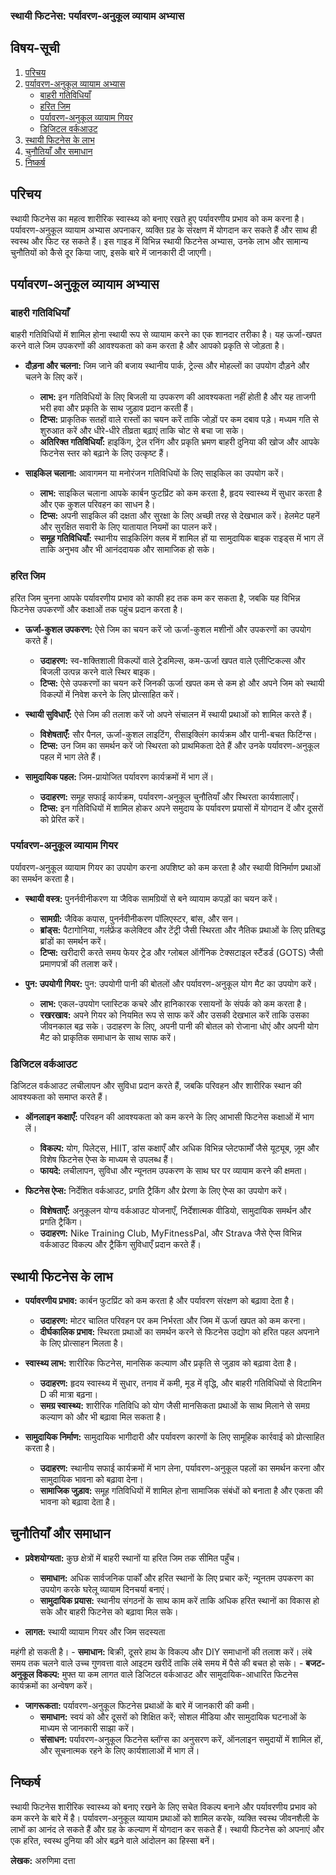 ### स्थायी फिटनेस: पर्यावरण-अनुकूल व्यायाम अभ्यास

## विषय-सूची

1. [परिचय](#परिचय)
2. [पर्यावरण-अनुकूल व्यायाम अभ्यास](#पर्यावरण-अनुकूल-व्यायाम-अभ्यास)
    - [बाहरी गतिविधियाँ](#बाहरी-गतिविधियाँ)
    - [हरित जिम](#हरित-जिम)
    - [पर्यावरण-अनुकूल व्यायाम गियर](#पर्यावरण-अनुकूल-व्यायाम-गियर)
    - [डिजिटल वर्कआउट](#डिजिटल-वर्कआउट)
3. [स्थायी फिटनेस के लाभ](#स्थायी-फिटनेस-के-लाभ)
4. [चुनौतियाँ और समाधान](#चुनौतियाँ-और-समाधान)
5. [निष्कर्ष](#निष्कर्ष)

## परिचय

स्थायी फिटनेस का महत्व शारीरिक स्वास्थ्य को बनाए रखते हुए पर्यावरणीय प्रभाव को कम करना है। पर्यावरण-अनुकूल व्यायाम अभ्यास अपनाकर, व्यक्ति ग्रह के संरक्षण में योगदान कर सकते हैं और साथ ही स्वस्थ और फिट रह सकते हैं। इस गाइड में विभिन्न स्थायी फिटनेस अभ्यास, उनके लाभ और सामान्य चुनौतियों को कैसे दूर किया जाए, इसके बारे में जानकारी दी जाएगी।

## पर्यावरण-अनुकूल व्यायाम अभ्यास

### बाहरी गतिविधियाँ

बाहरी गतिविधियों में शामिल होना स्थायी रूप से व्यायाम करने का एक शानदार तरीका है। यह ऊर्जा-खपत करने वाले जिम उपकरणों की आवश्यकता को कम करता है और आपको प्रकृति से जोड़ता है।

- **दौड़ना और चलना:** जिम जाने की बजाय स्थानीय पार्क, ट्रेल्स और मोहल्लों का उपयोग दौड़ने और चलने के लिए करें।
    - **लाभ:** इन गतिविधियों के लिए बिजली या उपकरण की आवश्यकता नहीं होती है और यह ताजगी भरी हवा और प्रकृति के साथ जुड़ाव प्रदान करती हैं।
    - **टिप्स:** प्राकृतिक सतहों वाले रास्तों का चयन करें ताकि जोड़ों पर कम दबाव पड़े। मध्यम गति से शुरुआत करें और धीरे-धीरे तीव्रता बढ़ाएं ताकि चोट से बचा जा सके।
    - **अतिरिक्त गतिविधियाँ:** हाइकिंग, ट्रेल रनिंग और प्रकृति भ्रमण बाहरी दुनिया की खोज और आपके फिटनेस स्तर को बढ़ाने के लिए उत्कृष्ट हैं।

- **साइकिल चलाना:** आवागमन या मनोरंजन गतिविधियों के लिए साइकिल का उपयोग करें।
    - **लाभ:** साइकिल चलाना आपके कार्बन फुटप्रिंट को कम करता है, हृदय स्वास्थ्य में सुधार करता है और एक कुशल परिवहन का साधन है।
    - **टिप्स:** अपनी साइकिल की दक्षता और सुरक्षा के लिए अच्छी तरह से देखभाल करें। हेलमेट पहनें और सुरक्षित सवारी के लिए यातायात नियमों का पालन करें।
    - **समूह गतिविधियाँ:** स्थानीय साइकिलिंग क्लब में शामिल हों या सामुदायिक बाइक राइड्स में भाग लें ताकि अनुभव और भी आनंददायक और सामाजिक हो सके।

### हरित जिम

हरित जिम चुनना आपके पर्यावरणीय प्रभाव को काफी हद तक कम कर सकता है, जबकि यह विभिन्न फिटनेस उपकरणों और कक्षाओं तक पहुंच प्रदान करता है।

- **ऊर्जा-कुशल उपकरण:** ऐसे जिम का चयन करें जो ऊर्जा-कुशल मशीनों और उपकरणों का उपयोग करते हैं।
    - **उदाहरण:** स्व-शक्तिशाली विकल्पों वाले ट्रेडमिल्स, कम-ऊर्जा खपत वाले एलीप्टिकल्स और बिजली उत्पन्न करने वाले स्थिर बाइक।
    - **टिप्स:** ऐसे उपकरणों का चयन करें जिनकी ऊर्जा खपत कम से कम हो और अपने जिम को स्थायी विकल्पों में निवेश करने के लिए प्रोत्साहित करें।

- **स्थायी सुविधाएँ:** ऐसे जिम की तलाश करें जो अपने संचालन में स्थायी प्रथाओं को शामिल करते हैं।
    - **विशेषताएँ:** सौर पैनल, ऊर्जा-कुशल लाइटिंग, रीसाइक्लिंग कार्यक्रम और पानी-बचत फिटिंग्स।
    - **टिप्स:** उन जिम का समर्थन करें जो स्थिरता को प्राथमिकता देते हैं और उनके पर्यावरण-अनुकूल पहल में भाग लेते हैं।

- **सामुदायिक पहल:** जिम-प्रायोजित पर्यावरण कार्यक्रमों में भाग लें।
    - **उदाहरण:** समूह सफाई कार्यक्रम, पर्यावरण-अनुकूल चुनौतियाँ और स्थिरता कार्यशालाएँ।
    - **टिप्स:** इन गतिविधियों में शामिल होकर अपने समुदाय के पर्यावरण प्रयासों में योगदान दें और दूसरों को प्रेरित करें।

### पर्यावरण-अनुकूल व्यायाम गियर

पर्यावरण-अनुकूल व्यायाम गियर का उपयोग करना अपशिष्ट को कम करता है और स्थायी विनिर्माण प्रथाओं का समर्थन करता है।

- **स्थायी वस्त्र:** पुनर्नवीनीकरण या जैविक सामग्रियों से बने व्यायाम कपड़ों का चयन करें।
    - **सामग्री:** जैविक कपास, पुनर्नवीनीकरण पॉलिएस्टर, बांस, और सन।
    - **ब्रांड्स:** पैटागोनिया, गर्लफ्रेंड कलेक्टिव और टेंट्री जैसी स्थिरता और नैतिक प्रथाओं के लिए प्रतिबद्ध ब्रांडों का समर्थन करें।
    - **टिप्स:** खरीदारी करते समय फेयर ट्रेड और ग्लोबल ऑर्गेनिक टेक्सटाइल स्टैंडर्ड (GOTS) जैसी प्रमाणपत्रों की तलाश करें।

- **पुन: उपयोगी गियर:** पुन: उपयोगी पानी की बोतलों और पर्यावरण-अनुकूल योग मैट का उपयोग करें।
    - **लाभ:** एकल-उपयोग प्लास्टिक कचरे और हानिकारक रसायनों के संपर्क को कम करता है।
    - **रखरखाव:** अपने गियर को नियमित रूप से साफ करें और उसकी देखभाल करें ताकि उसका जीवनकाल बढ़ सके। उदाहरण के लिए, अपनी पानी की बोतल को रोजाना धोएं और अपनी योग मैट को प्राकृतिक समाधान के साथ साफ करें।

### डिजिटल वर्कआउट

डिजिटल वर्कआउट लचीलापन और सुविधा प्रदान करते हैं, जबकि परिवहन और शारीरिक स्थान की आवश्यकता को समाप्त करते हैं।

- **ऑनलाइन कक्षाएँ:** परिवहन की आवश्यकता को कम करने के लिए आभासी फिटनेस कक्षाओं में भाग लें।
    - **विकल्प:** योग, पिलेट्स, HIIT, डांस कक्षाएँ और अधिक विभिन्न प्लेटफार्मों जैसे यूट्यूब, ज़ूम और विशेष फिटनेस ऐप्स के माध्यम से उपलब्ध हैं।
    - **फायदे:** लचीलापन, सुविधा और न्यूनतम उपकरण के साथ घर पर व्यायाम करने की क्षमता।

- **फिटनेस ऐप्स:** निर्देशित वर्कआउट, प्रगति ट्रैकिंग और प्रेरणा के लिए ऐप्स का उपयोग करें।
    - **विशेषताएँ:** अनुकूलन योग्य वर्कआउट योजनाएँ, निर्देशात्मक वीडियो, सामुदायिक समर्थन और प्रगति ट्रैकिंग।
    - **उदाहरण:** Nike Training Club, MyFitnessPal, और Strava जैसे ऐप्स विभिन्न वर्कआउट विकल्प और ट्रैकिंग सुविधाएँ प्रदान करते हैं।

## स्थायी फिटनेस के लाभ

- **पर्यावरणीय प्रभाव:** कार्बन फुटप्रिंट को कम करता है और पर्यावरण संरक्षण को बढ़ावा देता है।
    - **उदाहरण:** मोटर चालित परिवहन पर कम निर्भरता और जिम में ऊर्जा खपत को कम करना।
    - **दीर्घकालिक प्रभाव:** स्थिरता प्रथाओं का समर्थन करने से फिटनेस उद्योग को हरित पहल अपनाने के लिए प्रोत्साहन मिलता है।

- **स्वास्थ्य लाभ:** शारीरिक फिटनेस, मानसिक कल्याण और प्रकृति से जुड़ाव को बढ़ावा देता है।
    - **उदाहरण:** हृदय स्वास्थ्य में सुधार, तनाव में कमी, मूड में वृद्धि, और बाहरी गतिविधियों से विटामिन D की मात्रा बढ़ना।
    - **समग्र स्वास्थ्य:** शारीरिक गतिविधि को योग जैसी मानसिकता प्रथाओं के साथ मिलाने से समग्र कल्याण को और भी बढ़ावा मिल सकता है।

- **सामुदायिक निर्माण:** सामुदायिक भागीदारी और पर्यावरण कारणों के लिए सामूहिक कार्रवाई को प्रोत्साहित करता है।
    - **उदाहरण:** स्थानीय सफाई कार्यक्रमों में भाग लेना, पर्यावरण-अनुकूल पहलों का समर्थन करना और सामुदायिक भावना को बढ़ावा देना।
    - **सामाजिक जुड़ाव:** समूह गतिविधियों में शामिल होना सामाजिक संबंधों को बनाता है और एकता की भावना को बढ़ावा देता है।

## चुनौतियाँ और समाधान

- **प्रवेशयोग्यता:** कुछ क्षेत्रों में बाहरी स्थानों या हरित जिम तक सीमित पहुँच।
    - **समाधान:** अधिक सार्वजनिक पार्कों और हरित स्थानों के लिए प्रचार करें; न्यूनतम उपकरण का उपयोग करके घरेलू व्यायाम दिनचर्या बनाएं।
    - **सामुदायिक प्रयास:** स्थानीय संगठनों के साथ काम करें ताकि अधिक हरित स्थानों का विकास हो सके और बाहरी फिटनेस को बढ़ावा मिल सके।

- **लागत:** स्थायी व्यायाम गियर और जिम सदस्यता

 महंगी हो सकती है।
    - **समाधान:** बिक्री, दूसरे हाथ के विकल्प और DIY समाधानों की तलाश करें। लंबे समय तक चलने वाले उच्च गुणवत्ता वाले आइटम खरीदें ताकि लंबे समय में पैसे की बचत हो सके।
    - **बजट-अनुकूल विकल्प:** मुफ्त या कम लागत वाले डिजिटल वर्कआउट और सामुदायिक-आधारित फिटनेस कार्यक्रमों का अन्वेषण करें।

- **जागरूकता:** पर्यावरण-अनुकूल फिटनेस प्रथाओं के बारे में जानकारी की कमी।
    - **समाधान:** स्वयं को और दूसरों को शिक्षित करें; सोशल मीडिया और सामुदायिक घटनाओं के माध्यम से जानकारी साझा करें।
    - **संसाधन:** पर्यावरण-अनुकूल फिटनेस ब्लॉग्स का अनुसरण करें, ऑनलाइन समुदायों में शामिल हों, और सूचनात्मक रहने के लिए कार्यशालाओं में भाग लें।

## निष्कर्ष

स्थायी फिटनेस शारीरिक स्वास्थ्य को बनाए रखने के लिए सचेत विकल्प बनाने और पर्यावरणीय प्रभाव को कम करने के बारे में है। पर्यावरण-अनुकूल व्यायाम प्रथाओं को शामिल करके, व्यक्ति स्वस्थ जीवनशैली के लाभों का आनंद ले सकते हैं और ग्रह के कल्याण में योगदान कर सकते हैं। स्थायी फिटनेस को अपनाएं और एक हरित, स्वस्थ दुनिया की ओर बढ़ने वाले आंदोलन का हिस्सा बनें।

**लेखक:** अरुणिमा दत्ता
